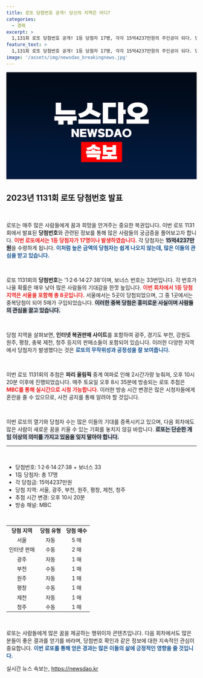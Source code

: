 ```yaml
---
title: 로또 당첨번호 공개! 당신의 지역은 어디?
categories:
  - 경제
excerpt: >
  1,131회 로또 당첨번호 공개! 1등 당첨자 17명, 각각 15억4237만원의 주인공이 되다. 당첨지역과 선택 유형에 따른 다양한 사연이 펼쳐질 이 이야기, 클릭해서 확인해보세요!
feature_text: >
  1,131회 로또 당첨번호 공개! 1등 당첨자 17명, 각각 15억4237만원의 주인공이 되다. 당첨지역과 선택 유형에 따른 다양한 사연이 펼쳐질 이 이야기, 클릭해서 확인해보세요!
image: '/assets/img/newsdao_breakingnews.jpg'
---
```


<p><img src="/assets/img/newsdao_breakingnews.jpg" alt="flaretime 속보" /></p>

<h2 data-ke-size="size26">2023년 1131회 로또 당첨번호 발표</h2>

<p data-ke-size="size16">&nbsp;</p>

<p>로또는 매주 많은 사람들에게 꿈과 희망을 안겨주는 중요한 복권입니다. 이번 로또 1131회에서 발표된 <b>당첨번호</b>와 관련된 정보를 통해 많은 사람들의 궁금증을 풀어보고자 합니다. <b><span style="color: #ee2323;">이번 로또에서는 1등 당첨자가 17명이나 발생하였습니다.</span></b> 각 당첨자는 <b><span style="background-color: #21538527;">15억4237만원</span></b>을 수령하게 됩니다. <b><span style="color: #1a5490;">이처럼 높은 금액의 당첨자는 쉽게 나오지 않는데, 많은 이들의 관심을 받고 있습니다.</span></b> </p>

<p data-ke-size="size16">&nbsp;</p>

<p>로또 1131회의 <b>당첨번호</b>는 '1·2·6·14·27·38'이며, 보너스 번호는 33번입니다. 각 번호가 나올 확률은 매우 낮아 많은 사람들의 기대감을 한껏 높입니다. <b><span style="color: #ee2323;">이번 회차에서 1등 당첨 지역은 서울을 포함해 총 8곳입니다.</span></b> 서울에서는 5곳이 당첨되었으며, 그 중 1곳에서는 중복당첨이 되어 5매가 구입되었습니다. <b><span style="background-color: #21538527;">이러한 중복 당첨은 흥미로운 사실이며 사람들의 관심을 끌고 있습니다.</span></b></p>

<p data-ke-size="size16">&nbsp;</p>

<p>당첨 지역을 살펴보면, <b>인터넷 복권판매 사이트</b>를 포함하여 광주, 경기도 부천, 강원도 원주, 평창, 충북 제천, 청주 등지의 판매소들이 포함되어 있습니다. 이러한 다양한 지역에서 당첨자가 발생했다는 것은 <b><span style="color: #1a5490;">로또의 무작위성과 공정성을 잘 보여줍니다.</span></b> </p>

<p data-ke-size="size16">&nbsp;</p>

<p>이번 로또 1131회의 추첨은 <b>파리 올림픽</b> 중계 여파로 인해 2시간가량 늦춰져, 오후 10시 20분 이후에 진행되었습니다. 매주 토요일 오후 8시 35분에 방송되는 로또 추첨은 <b><span style="color: #ee2323;">MBC를 통해 실시간으로 시청 가능합니다.</span></b> 이러한 방송 시간 변경은 많은 시청자들에게 혼란을 줄 수 있으므로, 사전 공지를 통해 알려야 할 것입니다. </p>

<p data-ke-size="size16">&nbsp;</p>

<p>이번 로또의 열기와 당첨자 수는 많은 이들의 기대를 증폭시키고 있으며, 다음 회차에도 많은 사람이 새로운 꿈을 키울 수 있는 기회를 놓치지 않길 바랍니다. <b><span style="background-color: #21538527;">로또는 단순한 게임 이상의 의미를 가지고 있음을 잊지 말아야 합니다.</span></b> </p>

<hr>

<p data-ke-size="size16">&nbsp;</p>

<ul>
    <li>당첨번호: 1·2·6·14·27·38 + 보너스 33</li>
    <li>1등 당첨자: 총 17명</li>
    <li>각 당첨금: 15억4237만원</li>
    <li>당첨 지역: 서울, 광주, 부천, 원주, 평창, 제천, 청주</li>
    <li>추첨 시간 변경: 오후 10시 20분</li>
    <li>방송 채널: MBC</li>
</ul>

<p data-ke-size="size16">&nbsp;</p>

<table style="width: 100%; border-collapse: collapse;">
    <tr>
        <td style="text-align: center; height: 17px;"><b>당첨 지역</b></td>
        <td style="text-align: center; height: 17px;"><b>당첨 유형</b></td>
        <td style="text-align: center; height: 17px;"><b>당첨 매수</b></td>
    </tr>
    <tr>
        <td style="text-align: center; height: 17px;">서울</td>
        <td style="text-align: center; height: 17px;">자동</td>
        <td style="text-align: center; height: 17px;">5 매</td>
    </tr>
    <tr>
        <td style="text-align: center; height: 17px;">인터넷 판매</td>
        <td style="text-align: center; height: 17px;">수동</td>
        <td style="text-align: center; height: 17px;">2 매</td>
    </tr>
    <tr>
        <td style="text-align: center; height: 17px;">광주</td>
        <td style="text-align: center; height: 17px;">자동</td>
        <td style="text-align: center; height: 17px;">1 매</td>
    </tr>
    <tr>
        <td style="text-align: center; height: 17px;">부천</td>
        <td style="text-align: center; height: 17px;">수동</td>
        <td style="text-align: center; height: 17px;">1 매</td>
    </tr>
    <tr>
        <td style="text-align: center; height: 17px;">원주</td>
        <td style="text-align: center; height: 17px;">자동</td>
        <td style="text-align: center; height: 17px;">1 매</td>
    </tr>
    <tr>
        <td style="text-align: center; height: 17px;">평창</td>
        <td style="text-align: center; height: 17px;">수동</td>
        <td style="text-align: center; height: 17px;">1 매</td>
    </tr>
    <tr>
        <td style="text-align: center; height: 17px;">제천</td>
        <td style="text-align: center; height: 17px;">자동</td>
        <td style="text-align: center; height: 17px;">1 매</td>
    </tr>
    <tr>
        <td style="text-align: center; height: 17px;">청주</td>
        <td style="text-align: center; height: 17px;">수동</td>
        <td style="text-align: center; height: 17px;">1 매</td>
    </tr>
</table>

<p data-ke-size="size16">&nbsp;</p>

<p>로또는 사람들에게 많은 꿈을 제공하는 행위이자 콘텐츠입니다. 다음 회차에서도 많은 분들이 좋은 결과를 얻기를 바라며, 당첨번호 확인과 같은 정보에 대한 지속적인 관심이 중요합니다. <b><span style="color: #1a5490;">이번 로또를 통해 얻은 경과는 많은 이들의 삶에 긍정적인 영향을 줄 것입니다.</span></b></p>
실시간 뉴스 속보는, <a href="https://newsdao.kr" rel="dofollow">https://newsdao.kr</a>


